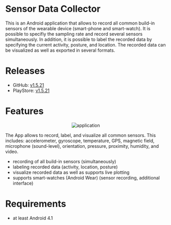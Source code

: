 # Sensor Data Collector
This is an Android application that allows to record all common build-in sensors of the wearable device (smart-phone and smart-watch). It is possible to specifiy the sampling rate and record several sensors simultaneously. In addition, it is possible to label the recorded data by specifying the current activity, posture, and location. The recorded data can be visualized as well as exported in several formats.

# Releases
<ul>
  <li>GitHub: <a href="https://github.com/sztyler/sensordatacollector/releases/tag/1.5.21">v1.5.21</a></li>
  <li>PlayStore: <a href="https://play.google.com/store/apps/details?id=de.unima.ar.collector">v1.5.21</a></li>
</ul> 

# Features
<p align="center"><img src="http://wifo5-14.informatik.uni-mannheim.de/sensor/res/framework.png" alt="application"></p>
The App allows to record, label, and visualize all common sensors. This includes: accelerometer, gyroscope, temperature, GPS, magnetic field, microphone (sound-level), orientation, pressure, proximity, humidity, and video.
<ul>
  <li>recording of all build-in sensors (simultaneously)</li>
  <li>labeling recorded data (activity, location, posture)</li>
  <li>visualize recorded data as well as supports live plotting</li>
  <li>supports smart-watches (Android Wear) (sensor recording, additional interface)</li>
</ul> 

# Requirements
<ul>
  <li>at least Android 4.1</li>
</ul>
